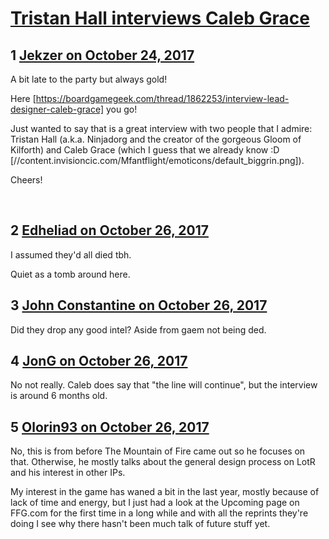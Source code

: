 # [Tristan Hall interviews Caleb Grace](https://community.fantasyflightgames.com/topic/261585-tristan-hall-interviews-caleb-grace/)

## 1 [Jekzer on October 24, 2017](https://community.fantasyflightgames.com/topic/261585-tristan-hall-interviews-caleb-grace/?do=findComment&comment=3042870)

A bit late to the party but always gold!

Here [https://boardgamegeek.com/thread/1862253/interview-lead-designer-caleb-grace] you go!

Just wanted to say that is a great interview with two people that I admire: Tristan Hall (a.k.a. Ninjadorg and the creator of the gorgeous Gloom of Kilforth) and Caleb Grace (which I guess that we already know :D [//content.invisioncic.com/Mfantflight/emoticons/default_biggrin.png]).

Cheers!

 

## 2 [Edheliad on October 26, 2017](https://community.fantasyflightgames.com/topic/261585-tristan-hall-interviews-caleb-grace/?do=findComment&comment=3046982)

I assumed they'd all died tbh.

Quiet as a tomb around here.

## 3 [John Constantine on October 26, 2017](https://community.fantasyflightgames.com/topic/261585-tristan-hall-interviews-caleb-grace/?do=findComment&comment=3047925)

Did they drop any good intel? Aside from gaem not being ded.

## 4 [JonG on October 26, 2017](https://community.fantasyflightgames.com/topic/261585-tristan-hall-interviews-caleb-grace/?do=findComment&comment=3047958)

No not really. Caleb does say that "the line will continue", but the interview is around 6 months old.

## 5 [Olorin93 on October 26, 2017](https://community.fantasyflightgames.com/topic/261585-tristan-hall-interviews-caleb-grace/?do=findComment&comment=3048001)

No, this is from before The Mountain of Fire came out so he focuses on that. Otherwise, he mostly talks about the general design process on LotR and his interest in other IPs. 

My interest in the game has waned a bit in the last year, mostly because of lack of time and energy, but I just had a look at the Upcoming page on FFG.com for the first time in a long while and with all the reprints they're doing I see why there hasn't been much talk of future stuff yet. 

